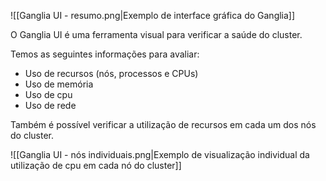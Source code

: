 
![[Ganglia UI - resumo.png|Exemplo de interface gráfica do Ganglia]]

O Ganglia UI é uma ferramenta visual para verificar a saúde do cluster.

Temos as seguintes informações para avaliar:

- Uso de recursos (nós, processos e CPUs)
- Uso de memória
- Uso de cpu
- Uso de rede

Também é possível verificar a utilização de recursos em cada um dos nós do cluster.

![[Ganglia UI - nós individuais.png|Exemplo de visualização individual da utilização de cpu em cada nó do cluster]]